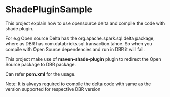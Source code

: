 # ShadePluginSample

This project explain how to use opensource delta and compile the code with shade plugin.

For e.g Open source Delta has the org.apache.spark.sql.delta package, where as DBR has com.databricks.sql.transaction.tahoe.
So when you compile with Open Source dependencies and run in DBR it will fail.

This project make use of **maven-shade-plugin** plugin to redirect the Open Source package to DBR package.

Can refer **pom.xml** for the usage.

Note: It is always required to compile the delta code with same as the version supported for respective DBR version
